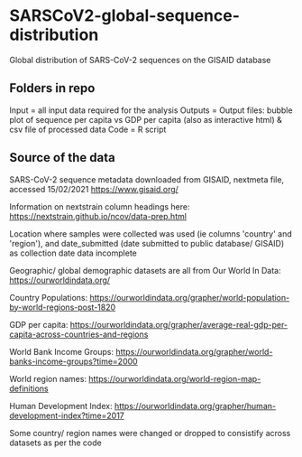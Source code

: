 # SARSCoV2-global-sequence-distribution
Global distribution of SARS-CoV-2 sequences on the GISAID database

## Folders in repo
Input = all input data required for the analysis
Outputs = Output files: bubble plot of sequence per capita vs GDP per capita (also as interactive html) & csv file of processed data
Code = R script

## Source of the data
SARS-CoV-2 sequence metadata downloaded from GISAID, nextmeta file, accessed 15/02/2021
https://www.gisaid.org/

Information on nextstrain column headings here:
https://nextstrain.github.io/ncov/data-prep.html

Location where samples were collected was used (ie columns 'country' and 'region'), and date_submitted (date submitted to public database/ GISAID) as collection date data incomplete

Geographic/ global demographic datasets are all from Our World In Data:
https://ourworldindata.org/

Country Populations:
https://ourworldindata.org/grapher/world-population-by-world-regions-post-1820

GDP per capita:
https://ourworldindata.org/grapher/average-real-gdp-per-capita-across-countries-and-regions

World Bank Income Groups:
https://ourworldindata.org/grapher/world-banks-income-groups?time=2000

World region names:
https://ourworldindata.org/world-region-map-definitions

Human Development Index:
https://ourworldindata.org/grapher/human-development-index?time=2017

Some country/ region names were changed or dropped to consistify across datasets as per the code
